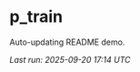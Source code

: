 # p_train

Auto-updating README demo.

<!--START_SECTION:status-->
_Last run: 2025-09-20 17:14 UTC_
<!--END_SECTION:status-->













































































































































































































































































































































































































































































































































































































































































































































